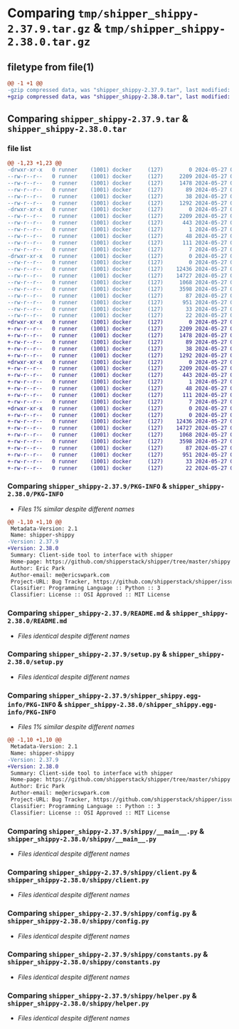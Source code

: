 # Comparing `tmp/shipper_shippy-2.37.9.tar.gz` & `tmp/shipper_shippy-2.38.0.tar.gz`

## filetype from file(1)

```diff
@@ -1 +1 @@
-gzip compressed data, was "shipper_shippy-2.37.9.tar", last modified: Mon May 27 06:02:17 2024, max compression
+gzip compressed data, was "shipper_shippy-2.38.0.tar", last modified: Mon May 27 08:07:14 2024, max compression
```

## Comparing `shipper_shippy-2.37.9.tar` & `shipper_shippy-2.38.0.tar`

### file list

```diff
@@ -1,23 +1,23 @@
-drwxr-xr-x   0 runner    (1001) docker     (127)        0 2024-05-27 06:02:17.279873 shipper_shippy-2.37.9/
--rw-r--r--   0 runner    (1001) docker     (127)     2209 2024-05-27 06:02:17.279873 shipper_shippy-2.37.9/PKG-INFO
--rw-r--r--   0 runner    (1001) docker     (127)     1478 2024-05-27 06:02:09.000000 shipper_shippy-2.37.9/README.md
--rw-r--r--   0 runner    (1001) docker     (127)       89 2024-05-27 06:02:09.000000 shipper_shippy-2.37.9/pyproject.toml
--rw-r--r--   0 runner    (1001) docker     (127)       38 2024-05-27 06:02:17.279873 shipper_shippy-2.37.9/setup.cfg
--rw-r--r--   0 runner    (1001) docker     (127)     1292 2024-05-27 06:02:09.000000 shipper_shippy-2.37.9/setup.py
-drwxr-xr-x   0 runner    (1001) docker     (127)        0 2024-05-27 06:02:17.279873 shipper_shippy-2.37.9/shipper_shippy.egg-info/
--rw-r--r--   0 runner    (1001) docker     (127)     2209 2024-05-27 06:02:17.000000 shipper_shippy-2.37.9/shipper_shippy.egg-info/PKG-INFO
--rw-r--r--   0 runner    (1001) docker     (127)      443 2024-05-27 06:02:17.000000 shipper_shippy-2.37.9/shipper_shippy.egg-info/SOURCES.txt
--rw-r--r--   0 runner    (1001) docker     (127)        1 2024-05-27 06:02:17.000000 shipper_shippy-2.37.9/shipper_shippy.egg-info/dependency_links.txt
--rw-r--r--   0 runner    (1001) docker     (127)       48 2024-05-27 06:02:17.000000 shipper_shippy-2.37.9/shipper_shippy.egg-info/entry_points.txt
--rw-r--r--   0 runner    (1001) docker     (127)      111 2024-05-27 06:02:17.000000 shipper_shippy-2.37.9/shipper_shippy.egg-info/requires.txt
--rw-r--r--   0 runner    (1001) docker     (127)        7 2024-05-27 06:02:17.000000 shipper_shippy-2.37.9/shipper_shippy.egg-info/top_level.txt
-drwxr-xr-x   0 runner    (1001) docker     (127)        0 2024-05-27 06:02:17.279873 shipper_shippy-2.37.9/shippy/
--rw-r--r--   0 runner    (1001) docker     (127)        0 2024-05-27 06:02:09.000000 shipper_shippy-2.37.9/shippy/__init__.py
--rw-r--r--   0 runner    (1001) docker     (127)    12436 2024-05-27 06:02:09.000000 shipper_shippy-2.37.9/shippy/__main__.py
--rw-r--r--   0 runner    (1001) docker     (127)    14727 2024-05-27 06:02:09.000000 shipper_shippy-2.37.9/shippy/client.py
--rw-r--r--   0 runner    (1001) docker     (127)     1068 2024-05-27 06:02:09.000000 shipper_shippy-2.37.9/shippy/config.py
--rw-r--r--   0 runner    (1001) docker     (127)     3598 2024-05-27 06:02:09.000000 shipper_shippy-2.37.9/shippy/constants.py
--rw-r--r--   0 runner    (1001) docker     (127)       87 2024-05-27 06:02:09.000000 shipper_shippy-2.37.9/shippy/exceptions.py
--rw-r--r--   0 runner    (1001) docker     (127)      951 2024-05-27 06:02:09.000000 shipper_shippy-2.37.9/shippy/helper.py
--rw-r--r--   0 runner    (1001) docker     (127)       33 2024-05-27 06:02:09.000000 shipper_shippy-2.37.9/shippy/server_compat_version.py
--rw-r--r--   0 runner    (1001) docker     (127)       22 2024-05-27 06:02:09.000000 shipper_shippy-2.37.9/shippy/version.py
+drwxr-xr-x   0 runner    (1001) docker     (127)        0 2024-05-27 08:07:14.269114 shipper_shippy-2.38.0/
+-rw-r--r--   0 runner    (1001) docker     (127)     2209 2024-05-27 08:07:14.269114 shipper_shippy-2.38.0/PKG-INFO
+-rw-r--r--   0 runner    (1001) docker     (127)     1478 2024-05-27 08:07:05.000000 shipper_shippy-2.38.0/README.md
+-rw-r--r--   0 runner    (1001) docker     (127)       89 2024-05-27 08:07:05.000000 shipper_shippy-2.38.0/pyproject.toml
+-rw-r--r--   0 runner    (1001) docker     (127)       38 2024-05-27 08:07:14.269114 shipper_shippy-2.38.0/setup.cfg
+-rw-r--r--   0 runner    (1001) docker     (127)     1292 2024-05-27 08:07:05.000000 shipper_shippy-2.38.0/setup.py
+drwxr-xr-x   0 runner    (1001) docker     (127)        0 2024-05-27 08:07:14.269114 shipper_shippy-2.38.0/shipper_shippy.egg-info/
+-rw-r--r--   0 runner    (1001) docker     (127)     2209 2024-05-27 08:07:14.000000 shipper_shippy-2.38.0/shipper_shippy.egg-info/PKG-INFO
+-rw-r--r--   0 runner    (1001) docker     (127)      443 2024-05-27 08:07:14.000000 shipper_shippy-2.38.0/shipper_shippy.egg-info/SOURCES.txt
+-rw-r--r--   0 runner    (1001) docker     (127)        1 2024-05-27 08:07:14.000000 shipper_shippy-2.38.0/shipper_shippy.egg-info/dependency_links.txt
+-rw-r--r--   0 runner    (1001) docker     (127)       48 2024-05-27 08:07:14.000000 shipper_shippy-2.38.0/shipper_shippy.egg-info/entry_points.txt
+-rw-r--r--   0 runner    (1001) docker     (127)      111 2024-05-27 08:07:14.000000 shipper_shippy-2.38.0/shipper_shippy.egg-info/requires.txt
+-rw-r--r--   0 runner    (1001) docker     (127)        7 2024-05-27 08:07:14.000000 shipper_shippy-2.38.0/shipper_shippy.egg-info/top_level.txt
+drwxr-xr-x   0 runner    (1001) docker     (127)        0 2024-05-27 08:07:14.269114 shipper_shippy-2.38.0/shippy/
+-rw-r--r--   0 runner    (1001) docker     (127)        0 2024-05-27 08:07:05.000000 shipper_shippy-2.38.0/shippy/__init__.py
+-rw-r--r--   0 runner    (1001) docker     (127)    12436 2024-05-27 08:07:05.000000 shipper_shippy-2.38.0/shippy/__main__.py
+-rw-r--r--   0 runner    (1001) docker     (127)    14727 2024-05-27 08:07:05.000000 shipper_shippy-2.38.0/shippy/client.py
+-rw-r--r--   0 runner    (1001) docker     (127)     1068 2024-05-27 08:07:05.000000 shipper_shippy-2.38.0/shippy/config.py
+-rw-r--r--   0 runner    (1001) docker     (127)     3598 2024-05-27 08:07:05.000000 shipper_shippy-2.38.0/shippy/constants.py
+-rw-r--r--   0 runner    (1001) docker     (127)       87 2024-05-27 08:07:05.000000 shipper_shippy-2.38.0/shippy/exceptions.py
+-rw-r--r--   0 runner    (1001) docker     (127)      951 2024-05-27 08:07:05.000000 shipper_shippy-2.38.0/shippy/helper.py
+-rw-r--r--   0 runner    (1001) docker     (127)       33 2024-05-27 08:07:05.000000 shipper_shippy-2.38.0/shippy/server_compat_version.py
+-rw-r--r--   0 runner    (1001) docker     (127)       22 2024-05-27 08:07:05.000000 shipper_shippy-2.38.0/shippy/version.py
```

### Comparing `shipper_shippy-2.37.9/PKG-INFO` & `shipper_shippy-2.38.0/PKG-INFO`

 * *Files 1% similar despite different names*

```diff
@@ -1,10 +1,10 @@
 Metadata-Version: 2.1
 Name: shipper-shippy
-Version: 2.37.9
+Version: 2.38.0
 Summary: Client-side tool to interface with shipper
 Home-page: https://github.com/shipperstack/shipper/tree/master/shippy
 Author: Eric Park
 Author-email: me@ericswpark.com
 Project-URL: Bug Tracker, https://github.com/shipperstack/shipper/issues
 Classifier: Programming Language :: Python :: 3
 Classifier: License :: OSI Approved :: MIT License
```

### Comparing `shipper_shippy-2.37.9/README.md` & `shipper_shippy-2.38.0/README.md`

 * *Files identical despite different names*

### Comparing `shipper_shippy-2.37.9/setup.py` & `shipper_shippy-2.38.0/setup.py`

 * *Files identical despite different names*

### Comparing `shipper_shippy-2.37.9/shipper_shippy.egg-info/PKG-INFO` & `shipper_shippy-2.38.0/shipper_shippy.egg-info/PKG-INFO`

 * *Files 1% similar despite different names*

```diff
@@ -1,10 +1,10 @@
 Metadata-Version: 2.1
 Name: shipper-shippy
-Version: 2.37.9
+Version: 2.38.0
 Summary: Client-side tool to interface with shipper
 Home-page: https://github.com/shipperstack/shipper/tree/master/shippy
 Author: Eric Park
 Author-email: me@ericswpark.com
 Project-URL: Bug Tracker, https://github.com/shipperstack/shipper/issues
 Classifier: Programming Language :: Python :: 3
 Classifier: License :: OSI Approved :: MIT License
```

### Comparing `shipper_shippy-2.37.9/shippy/__main__.py` & `shipper_shippy-2.38.0/shippy/__main__.py`

 * *Files identical despite different names*

### Comparing `shipper_shippy-2.37.9/shippy/client.py` & `shipper_shippy-2.38.0/shippy/client.py`

 * *Files identical despite different names*

### Comparing `shipper_shippy-2.37.9/shippy/config.py` & `shipper_shippy-2.38.0/shippy/config.py`

 * *Files identical despite different names*

### Comparing `shipper_shippy-2.37.9/shippy/constants.py` & `shipper_shippy-2.38.0/shippy/constants.py`

 * *Files identical despite different names*

### Comparing `shipper_shippy-2.37.9/shippy/helper.py` & `shipper_shippy-2.38.0/shippy/helper.py`

 * *Files identical despite different names*

